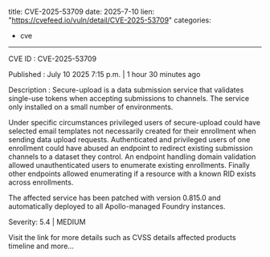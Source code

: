  
title: CVE-2025-53709
date: 2025-7-10
lien: "https://cvefeed.io/vuln/detail/CVE-2025-53709"
categories:
  - cve
---

CVE ID : CVE-2025-53709

Published :  July 10
2025
7:15 p.m. | 1 hour
30 minutes ago

Description : Secure-upload is a data submission service that validates single-use tokens when accepting submissions to channels. The service only installed on a small number of environments.

Under specific circumstances
privileged users of secure-upload could have selected email templates not necessarily created for their enrollment when sending data upload requests.
Authenticated and privileged users of one enrollment could have abused an endpoint to redirect existing submission channels to a dataset they control.
An endpoint handling domain validation allowed unauthenticated users to enumerate existing enrollments.
Finally
other endpoints allowed enumerating if a resource with a known RID exists across enrollments.

The affected service has been patched with version 0.815.0 and automatically deployed to all Apollo-managed Foundry instances.

Severity: 5.4 | MEDIUM

Visit the link for more details
such as CVSS details
affected products
timeline
and more...

